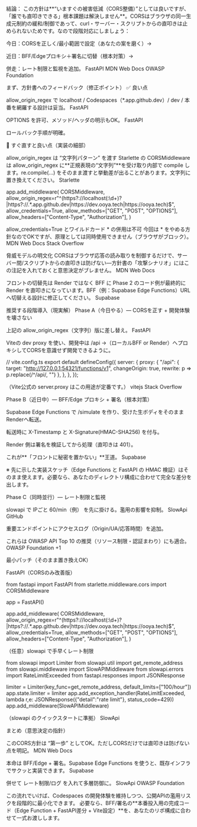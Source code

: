 結論：
この方針は**“いますぐの被害低減（CORS整備）”としては良いですが、「誰でも直叩きできる」根本課題は解決しません**。CORSはブラウザの同一生成元制約の緩和/制御であって、curl・サーバー・スクリプトからの直叩きは止められないためです。なので段階対応にしましょう：

今日：CORSを正しく/最小範囲で設定（あなたの案を磨く）→

近日：BFF/Edgeプロキシ＋署名に切替（根本対策）→

併走：レート制限と監視を追加。
FastAPI
MDN Web Docs
OWASP Foundation

まず、方針書へのフィードバック（修正ポイント）
✅ 良い点

allow_origin_regex で localhost / Codespaces（*.app.github.dev）/ dev / 本番を網羅する設計は妥当。
FastAPI

OPTIONS を許可、メソッド/ヘッダの明示もOK。
FastAPI

ロールバック手順が明確。

🔧 すぐ直すと良い点（実装の細部）

allow_origin_regex は “文字列パターン” を渡す
Starlette の CORSMiddleware は allow_origin_regex に**正規表現の“文字列”**を受け取り内部で compile します。re.compile(...) をそのまま渡すと挙動差が出ることがあります。文字列に置き換えてください。
Starlette

app.add_middleware(
    CORSMiddleware,
    allow_origin_regex=r"^(https?://localhost(:\d+)?|https?://.*\.app\.github\.dev|https://dev\.ooya\.tech|https://ooya\.tech)$",
    allow_credentials=True,
    allow_methods=["GET", "POST", "OPTIONS"],
    allow_headers=["Content-Type", "Authorization"],
)


allow_credentials=True とワイルドカード * の併用は不可
今回は * をやめる方針なのでOKですが、原理としては同時使用できません（ブラウザがブロック）。
MDN Web Docs
Stack Overflow

脅威モデルの明文化
CORSはブラウザ応答の読み取りを制御するだけで、サーバー間/スクリプトからの直叩きは防げない—方針書の「攻撃シナリオ」にはこの注記を入れておくと意思決定がブレません。
MDN Web Docs

フロントの切替先は Render ではなく BFF に
Phase 2 のコード例が最終的に Render を直叩きになっています。BFF（例：Supabase Edge Functions）URLへ切替える設計に修正してください。
Supabase

推奨する段階導入（現実解）
Phase A（今日やる）— CORSを正す + 開発体験を壊さない

上記の allow_origin_regex（文字列）版に差し替え。
FastAPI

Viteの dev proxy を使い、開発中は /api →（ローカルBFF or Render）へプロキシしてCORSを意識せず開発できるように。

// vite.config.ts
export default defineConfig({
  server: {
    proxy: {
      "/api": { target: "http://127.0.0.1:54321/functions/v1", changeOrigin: true,
                rewrite: p => p.replace(/^\/api/, "") },
    },
  },
});


（Vite公式の server.proxy はこの用途が定番です。） 
vitejs
Stack Overflow

Phase B（近日中）— BFF/Edge プロキシ + 署名（根本対策）

Supabase Edge Functions で /simulate を作り、受けた生ボディをそのまま Renderへ転送。

転送時に X-Timestamp と X-Signature(HMAC-SHA256) を付与。

Render 側は署名を検証してから処理（直叩きは 401）。

これが**「フロントに秘密を置かない」**王道。
Supabase

※ 先に示した実装スケッチ（Edge Functions と FastAPI の HMAC 検証）はそのまま使えます。必要なら、あなたのディレクトリ構成に合わせて完全な差分を出します。

Phase C（同時並行）— レート制限と監視

slowapi で IPごと 60/min（例） を先に掛ける。濫用の影響を抑制。
SlowApi
GitHub

重要エンドポイントにアクセスログ（Origin/UA/応答時間）を追加。

これらは OWASP API Top 10 の推奨（リソース制限・認証まわり）にも適合。
OWASP Foundation
+1

最小パッチ（そのまま置き換えOK）

FastAPI（CORSのみ改善版）

from fastapi import FastAPI
from starlette.middleware.cors import CORSMiddleware

app = FastAPI()

app.add_middleware(
    CORSMiddleware,
    allow_origin_regex=r"^(https?://localhost(:\d+)?|https?://.*\.app\.github\.dev|https://dev\.ooya\.tech|https://ooya\.tech)$",
    allow_credentials=True,
    allow_methods=["GET", "POST", "OPTIONS"],
    allow_headers=["Content-Type", "Authorization"],
)


（任意）slowapi で手早くレート制限

from slowapi import Limiter
from slowapi.util import get_remote_address
from slowapi.middleware import SlowAPIMiddleware
from slowapi.errors import RateLimitExceeded
from fastapi.responses import JSONResponse

limiter = Limiter(key_func=get_remote_address, default_limits=["100/hour"])
app.state.limiter = limiter
app.add_exception_handler(RateLimitExceeded, lambda r,e: JSONResponse({"detail":"rate limit"}, status_code=429))
app.add_middleware(SlowAPIMiddleware)


（slowapi のクイックスタートに準拠）
SlowApi

まとめ（意思決定の指針）

このCORS方針は “第一歩” としてOK。ただしCORSだけでは直叩きは防げない点を明記。
MDN Web Docs

本命は BFF/Edge + 署名。Supabase Edge Functions を使うと、既存インフラでサクッと実装できます。
Supabase

併せて レート制限/ログ を入れて多層防御に。
SlowApi
OWASP Foundation

この流れでいけば、Codespaces の開発体験を維持しつつ、公開APIの濫用リスクを段階的に最小化できます。
必要なら、BFF/署名の**本番投入用の完成コード（Edge Function + FastAPI差分 + Vite設定）**を、あなたのリポ構成に合わせて一式お渡しします。